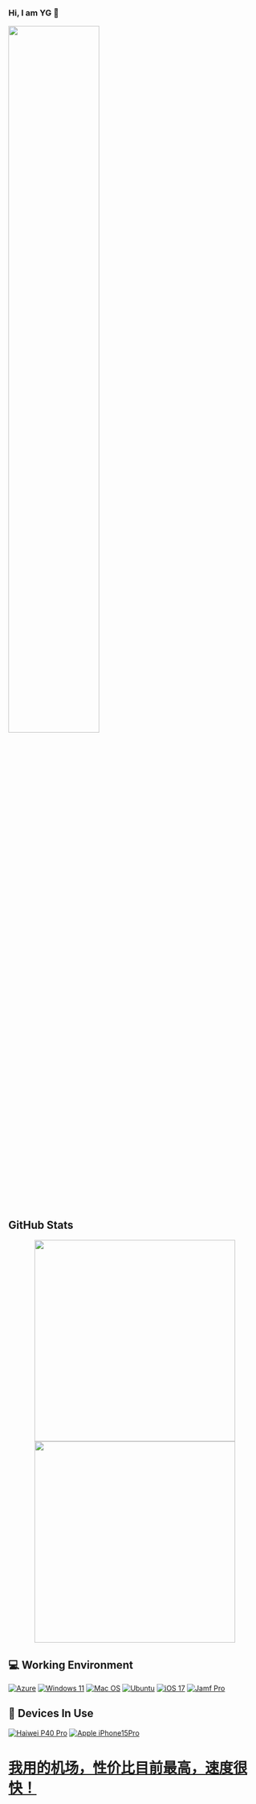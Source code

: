 ### Hi, I am YG 👋
<img src="https://rishavanand.github.io/static/images/greetings.gif" align="center" style="width: 60%" />
<h2>GitHub Stats</h2>
<!--<p><img src="https://github-readme-stats.vercel.app/api?username=qqsir-dev&amp;show_icons=true" alt="GitHub Stats"></p> -->
<p align = "center">
  <img src = "https://github-readme-stats.vercel.app/api?username=qqsir-dev&show_icons=true&theme=bear" width = 400>
  <img src = "https://github-readme-streak-stats.herokuapp.com?user=qqsir-dev&theme=dark&hide_border=true" width = 400>
</p>

## 💻 Working Environment
[![Azure](https://img.shields.io/badge/Azure%20-00adef?style=flat-square&logo=portal&logoColor=ffffff)](https://portal.azure.com/)
[![Windows 11](https://img.shields.io/badge/Windows%2011-00adef?style=flat-square&logo=windows&logoColor=ffffff)](https://www.microsoft.com/zh-cn/windows/windows-11)
[![Mac OS](https://img.shields.io/badge/MacOS%20Sonoma-a15522?style=flat-square&logo=MacOS&Color=ffffff)](https://support.apple.com/zh-cn/macos/)
[![Ubuntu](https://img.shields.io/badge/Ubuntu%2023%2e10-dd4814?style=flat-square&logo=ubuntu&logoColor=ffffff)](https://cn.ubuntu.com/download/desktop)
[![iOS 17](https://img.shields.io/badge/iOS%2017-b54bbf?style=flat-square&logo=ios&logoColor=ffffff)](https://www.apple.com/ios/ios-17/)
[![Jamf Pro](https://img.shields.io/badge/Jamf%20Pro%2011-CCCCCC?style=flat-square&logo=jamf&logoColor=ffffff)](https://www.jamf.com/)

## 📱 Devices In Use
[![Haiwei P40 Pro](https://img.shields.io/badge/Haiwei%20P40%20Pro-fd5355?style=flat-square&logo=huawei&logoColor=ffffff)](https://consumer.huawei.com/cn/phones/p40-pro/)
[![Apple iPhone15Pro](https://img.shields.io/badge/Apple%20iPhone%2015%20Pro-adse58?style=flat-square&logo=apple&logoColor=ffffff)](https://www.apple.com.cn/iphone-15-pro/)

# <a href="https://nexuscloud.ch/aff.php?aff=5">我用的机场，性价比目前最高，速度很快！</a>
